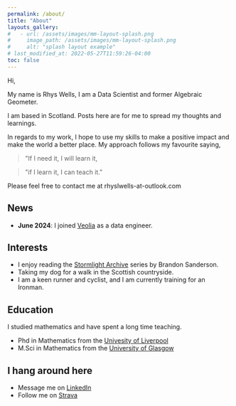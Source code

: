 ```yaml
---
permalink: /about/
title: "About"
layouts_gallery:
#   - url: /assets/images/mm-layout-splash.png
#     image_path: /assets/images/mm-layout-splash.png
#     alt: "splash layout example"
# last_modified_at: 2022-05-27T11:59:26-04:00
toc: false
---
```


Hi,

My name is Rhys Wells, I am a Data Scientist and former Algebraic Geometer.

I am based in Scotland. Posts here are for me to spread my thoughts and learnings. 

In regards to my work, I hope to use my skills to make a positive impact and make the world a better place. My approach follows my favourite saying,

> "If I need it, I will learn it,

> "if I learn it, I can teach it."

Please feel free to contact me at rhyslwells-at-outlook.com

## News

- **June 2024**: I joined [Veolia](https://www.veolia.co.uk/) as a data engineer.

## Interests

- I enjoy reading the [Stormlight Archive](https://www.brandonsanderson.com/the-stormlight-archive-series/) series by Brandon Sanderson.
- Taking my dog for a walk in the Scottish countryside.
- I am a keen runner and cyclist, and I am currently training for an Ironman.

## Education

I studied mathematics and have spent a long time teaching.

* Phd in Mathematics from the [Univesity of Liverpool](https://www.liverpool.ac.uk/)
* M.Sci in Mathematics from the [University of Glasgow](https://www.gla.ac.uk/)


## I hang around here

* Message me on [LinkedIn](https://www.linkedin.com/in/rhyslwells/)
* Follow me on [Strava](https://www.strava.com/athletes/88158462)
